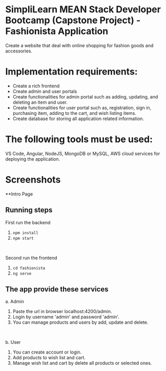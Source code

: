 # SimpliLearn MEAN Stack Developer Bootcamp (Capstone Project) - Fashionista Application
Create a website that deal with online shopping for fashion goods and accessories.  

# Implementation requirements:
* Create a rich frontend
* Create admin and user portals
* Create functionalities for admin portal such as adding, updating, and deleting an item and user.
* Create functionalities for user portal such as, registration, sign in, purchasing item, adding to the cart, and wish listing items.
* Create database for storing all application related information.
 
# The following tools must be used:
VS Code, Angular, NodeJS, MongoDB or MySQL, AWS cloud services for deploying the application.

# Screenshots 
**Intro Page


## Running steps 
First run the backend
1. `npm install`
2. `npm start`
<br />

Second run the frontend
1. `cd fashionista`
2. `ng serve`

## The app provide these services
a. Admin
1. Paste the url in browser localhost:4200/admin.
2. Login by username 'admin' and password 'admin'.
3. You can manage products and users by add, update and delete.
<br />

b. User
<br />
1. You can create account or login.
2. Add products to wish list and cart.
3. Manage wish list and cart by delete all products or selected ones.
